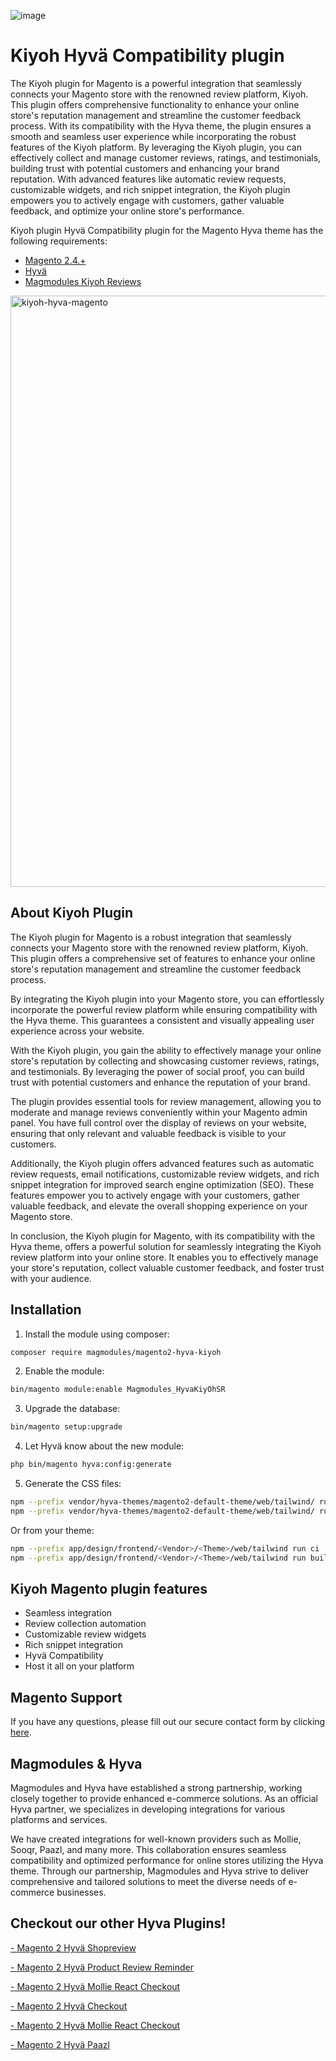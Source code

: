 
![image](https://github.com/magmodules/magento2-kiyoh-hyva/assets/24823946/f2baee4a-b8f4-4d84-82d7-54b5ac8e0649)


# Kiyoh Hyvä Compatibility plugin

The Kiyoh plugin for Magento is a powerful integration that seamlessly connects your Magento store with the renowned review platform, Kiyoh. This plugin offers comprehensive functionality to enhance your online store's reputation management and streamline the customer feedback process. With its compatibility with the Hyva theme, the plugin ensures a smooth and seamless user experience while incorporating the robust features of the Kiyoh platform. By leveraging the Kiyoh plugin, you can effectively collect and manage customer reviews, ratings, and testimonials, building trust with potential customers and enhancing your brand reputation. With advanced features like automatic review requests, customizable widgets, and rich snippet integration, the Kiyoh plugin empowers you to actively engage with customers, gather valuable feedback, and optimize your online store's performance.

Kiyoh plugin Hyvä Compatibility plugin for the Magento Hyva theme has the following requirements:
- [Magento 2.4.+](https://github.com/magento/magento2)
- [Hyvä](https://github.com/hyva-themes)
- [Magmodules Kiyoh Reviews](https://www.magmodules.eu/magento2-kiyoh-reviews.html)    


<img width="946" alt="kiyoh-hyva-magento" src="https://github.com/magmodules/magento2-kiyoh-hyva/assets/24823946/88e1d1c3-c66b-499d-a12e-956296dc4217">


## About Kiyoh Plugin

The Kiyoh plugin for Magento is a robust integration that seamlessly connects your Magento store with the renowned review platform, Kiyoh. This plugin offers a comprehensive set of features to enhance your online store's reputation management and streamline the customer feedback process.

By integrating the Kiyoh plugin into your Magento store, you can effortlessly incorporate the powerful review platform while ensuring compatibility with the Hyva theme. This guarantees a consistent and visually appealing user experience across your website.

With the Kiyoh plugin, you gain the ability to effectively manage your online store's reputation by collecting and showcasing customer reviews, ratings, and testimonials. By leveraging the power of social proof, you can build trust with potential customers and enhance the reputation of your brand.

The plugin provides essential tools for review management, allowing you to moderate and manage reviews conveniently within your Magento admin panel. You have full control over the display of reviews on your website, ensuring that only relevant and valuable feedback is visible to your customers.

Additionally, the Kiyoh plugin offers advanced features such as automatic review requests, email notifications, customizable review widgets, and rich snippet integration for improved search engine optimization (SEO). These features empower you to actively engage with your customers, gather valuable feedback, and elevate the overall shopping experience on your Magento store.

In conclusion, the Kiyoh plugin for Magento, with its compatibility with the Hyva theme, offers a powerful solution for seamlessly integrating the Kiyoh review platform into your online store. It enables you to effectively manage your store's reputation, collect valuable customer feedback, and foster trust with your audience.
## Installation

1. Install the module using composer: 

```bash
composer require magmodules/magento2-hyva-kiyoh
```

2. Enable the module:

```bash
bin/magento module:enable Magmodules_HyvaKiyOhSR
```

3. Upgrade the database:

```bash
bin/magento setup:upgrade
```

4. Let Hyvä know about the new module:

```bash
php bin/magento hyva:config:generate
```

5. Generate the CSS files:

```bash
npm --prefix vendor/hyva-themes/magento2-default-theme/web/tailwind/ run ci
npm --prefix vendor/hyva-themes/magento2-default-theme/web/tailwind/ run build-prod
```

Or from your theme:

```bash
npm --prefix app/design/frontend/<Vendor>/<Theme>/web/tailwind run ci
npm --prefix app/design/frontend/<Vendor>/<Theme>/web/tailwind run build-prod
```

## Kiyoh Magento plugin features

- Seamless integration
- Review collection automation
- Customizable review widgets
- Rich snippet integration
- Hyvä Compatibility
- Host it all on your platform


## Magento Support

If you have any questions, please fill out our secure contact form by clicking [here](https://www.magmodules.eu/support-form.html).

## Magmodules & Hyva

Magmodules and Hyva have established a strong partnership, working closely together to provide enhanced e-commerce solutions. As an official Hyva partner, we specializes in developing integrations for various platforms and services. 

We have created integrations for well-known providers such as Mollie, Sooqr, Paazl, and many more. This collaboration ensures seamless compatibility and optimized performance for online stores utilizing the Hyva theme. Through our partnership, Magmodules and Hyva strive to deliver comprehensive and tailored solutions to meet the diverse needs of e-commerce businesses.



## Checkout our other Hyva Plugins!

[- Magento 2 Hyvä Shopreview](#) 
 
[- Magento 2 Hyvä Product Review Reminder](#) 

[- Magento 2 Hyvä Mollie React Checkout](#) 

[- Magento 2 Hyvä Checkout](#) 

[- Magento 2 Hyvä Mollie React Checkout](#) 

[- Magento 2 Hyvä Paazl](#) 
